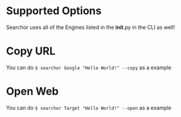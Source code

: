 # Supported Options

Searchor uses all of the Engines listed in the __init__.py in the CLI as well!

# Copy URL
You can do `$ searchor Google "Hello World!" --copy` as a example

# Open Web
You can do `$ searchor Target "Hello World!" --open` as a example
